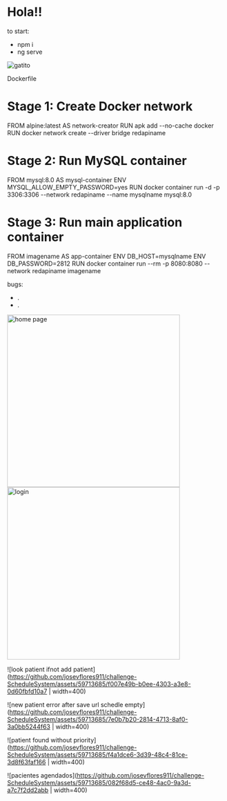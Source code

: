<h1>Hola!!</h1>

to start: 
<ul>
  <li>npm i</li>
  <li>ng serve</li>
</ul>

![gatito](https://github.com/josevflores911/Schedule_system/assets/59713685/338d6ee7-44b0-4a23-b3c2-ac67cca8d11d)


Dockerfile

# Stage 1: Create Docker network
FROM alpine:latest AS network-creator
RUN apk add --no-cache docker
RUN docker network create --driver bridge redapiname

# Stage 2: Run MySQL container
FROM mysql:8.0 AS mysql-container
ENV MYSQL_ALLOW_EMPTY_PASSWORD=yes
RUN docker container run -d -p 3306:3306 --network redapiname --name mysqlname mysql:8.0

# Stage 3: Run main application container
FROM imagename AS app-container
ENV DB_HOST=mysqlname
ENV DB_PASSWORD=2812
RUN docker container run --rm -p 8080:8080 --network redapiname imagename


bugs:
<ul>
  <li>.</li>
  <li>.</li>
</ul>

<img src="https://github.com/josevflores911/challenge-ScheduleSystem/assets/59713685/350495f2-0d73-4b19-a9b9-57d7f2ff17b4" alt="home page" width="400">
<!-- ![home page](https://github.com/josevflores911/challenge-ScheduleSystem/assets/59713685/350495f2-0d73-4b19-a9b9-57d7f2ff17b4 ) -->

<img src="[https://github.com/josevflores911/challenge-ScheduleSystem/assets/59713685/350495f2-0d73-4b19-a9b9-57d7f2ff17b4](https://github.com/josevflores911/challenge-ScheduleSystem/assets/59713685/c3e0a331-24a9-48b5-8d3e-65ada7cdac79)" alt="login" width="400">

<!-- ![login](https://github.com/josevflores911/challenge-ScheduleSystem/assets/59713685/c3e0a331-24a9-48b5-8d3e-65ada7cdac79) -->

![look patient ifnot add patient](https://github.com/josevflores911/challenge-ScheduleSystem/assets/59713685/f007e49b-b0ee-4303-a3e8-0d60fbfd10a7 | width=400)

![new patient error after save url schedle empty](https://github.com/josevflores911/challenge-ScheduleSystem/assets/59713685/7e0b7b20-2814-4713-8af0-3a0bb5244f63 | width=400)

![patient found without priority](https://github.com/josevflores911/challenge-ScheduleSystem/assets/59713685/f4a1dce6-3d39-48c4-81ce-3d8f63faf166 | width=400)

![pacientes agendados](https://github.com/josevflores911/challenge-ScheduleSystem/assets/59713685/082f68d5-ce48-4ac0-9a3d-a7c7f2dd2abb | width=400)
